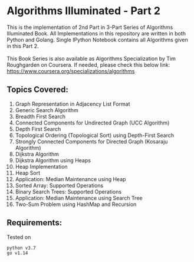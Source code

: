 # Algorithms Illuminated - Part 2
 This is the implementation of 2nd Part in 3-Part Series of Algorithms Illuminated Book. All Implementations in this repository are written in both Python and Golang. Single IPython Notebook contains all Algorithms given in this Part 2. <br> <br>
 This Book Series is also available as Algorithms Specialization by Tim Roughgarden on Coursera. If needed, please check this below link: https://www.coursera.org/specializations/algorithms
## Topics Covered:
1. Graph Representation in Adjacency List Format
2. Generic Search Algorithm
3. Breadth First Search
4. Connected Components for Undirected Graph (UCC Algorithm)
5. Depth First Search
6. Topological Ordering (Topological Sort) using Depth-First Search
7. Strongly Connected Components for Directed Graph (Kosaraju Algorithm)
8. Dijkstra Algorithm
9. Dijkstra Algorithm using Heaps
10. Heap Implementation
11. Heap Sort
12. Application: Median Maintenance using Heap
13. Sorted Array: Supported Operations
14. Binary Search Trees: Supported Operations
15. Application: Median Maintenance using Search Tree
16. Two-Sum Problem using HashMap and Recursion

## Requirements:
Tested on
```
python v3.7
go v1.14
```
